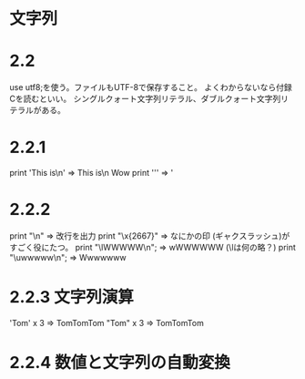 # 文字列
# 2.2
use utf8;を使う。ファイルもUTF-8で保存すること。
よくわからないなら付録Cを読むといい。
シングルクォート文字列リテラル、ダブルクォート文字列リテラルがある。
# 2.2.1
print 'This is\n' => This is\n
Wow
print '\'' => '

# 2.2.2
print "\n" => 改行を出力
print "\x{2667}" => なにかの印
\(ギャクスラッシュ)がすごく役にたつ。
print "\lWWWWW\n"; => wWWWWWW (\lは何の略？)
print "\uwwwww\n"; => Wwwwwww

# 2.2.3 文字列演算
'Tom' x 3 => TomTomTom
"Tom" x 3 => TomTomTom

# 2.2.4 数値と文字列の自動変換

